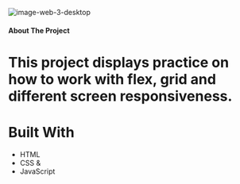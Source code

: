 ![image-web-3-desktop](https://github.com/user-attachments/assets/6c53237c-adf7-40bf-9fae-23e614d0b909)

#### About The Project
# This project displays practice on how to work with flex, grid and different screen responsiveness.
# Built With
* HTML
* CSS &
* JavaScript
